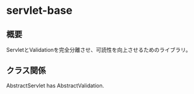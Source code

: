 # servlet-base
## 概要
ServletとValidationを完全分離させ、可読性を向上させるためのライブラリ。
## クラス関係
AbstractServlet has AbstractValidation.
